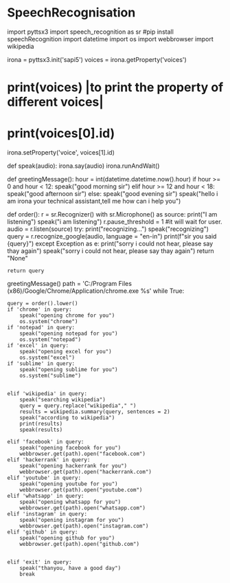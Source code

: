 # SpeechRecognisation


import pyttsx3
import speech_recognition as sr #pip install speechRecognition
import datetime
import os
import webbrowser
import wikipedia


irona = pyttsx3.init('sapi5')
voices = irona.getProperty('voices')
# print(voices) |to print the property of different voices|
# print(voices[0].id) 
irona.setProperty('voice', voices[1].id)


def speak(audio):
    irona.say(audio)
    irona.runAndWait()
    
def greetingMessage():
    hour = int(datetime.datetime.now().hour)
    if hour >= 0 and hour < 12:
        speak("good morning sir")
    elif hour >= 12 and hour < 18:
        speak("good afternoon sir")
    else:
        speak("good evening sir")
    speak("hello i am irona your technical assistant,tell me how can i help you")
    
def order():
    r = sr.Recognizer()
    with sr.Microphone() as source:
        print("I am listening")
        speak("i am listening")
        r.pause_threshold = 1 #it will wait for user.
        audio = r.listen(source)
    try:
        print("recognizing...")
        speak("recognizing")
        query = r.recognize_google(audio, language = "en-in")
        print(f"sir you said {query}")
    except Exception as e:
        print("sorry i could not hear, please say thay again")
        speak("sorry i could not hear, please say thay again")
        return "None"
        
    return query


greetingMessage()
path = 'C:/Program Files (x86)/Google/Chrome/Application/chrome.exe %s'
while True:
    
    query = order().lower()
    if 'chrome' in query:
        speak("opening chrome for you")
        os.system("chrome")
    if 'notepad' in query:
        speak("opening notepad for you")
        os.system("notepad")
    if 'excel' in query:
        speak("opening excel for you")
        os.system("excel")
    if 'sublime' in query:
        speak("opening sublime for you")
        os.system("sublime")
    
        
    elif 'wikipedia' in query:
        speak("searching wikipedia")
        query = query.replace("wikipedia"," ")
        results = wikipedia.summary(query, sentences = 2)
        speak("according to wikipedia")
        print(results)
        speak(results)
        
    elif 'facebook' in query:
        speak("opening facebook for you")
        webbrowser.get(path).open("facebook.com")
    elif 'hackerrank' in query:
        speak("opening hackerrank for you")
        webbrowser.get(path).open("hackerrank.com")
    elif 'youtube' in query:
        speak("opening youtube for you")
        webbrowser.get(path).open("youtube.com")
    elif 'whatsapp' in query:
        speak("opening whatsapp for you")
        webbrowser.get(path).open("whatsapp.com")
    elif 'instagram' in query:
        speak("opening instagram for you")
        webbrowser.get(path).open("instagram.com")
    elif 'github' in query:
        speak("opening github for you")
        webbrowser.get(path).open("github.com")
        
        
    elif 'exit' in query:
        speak("thanyou, have a good day")
        break
